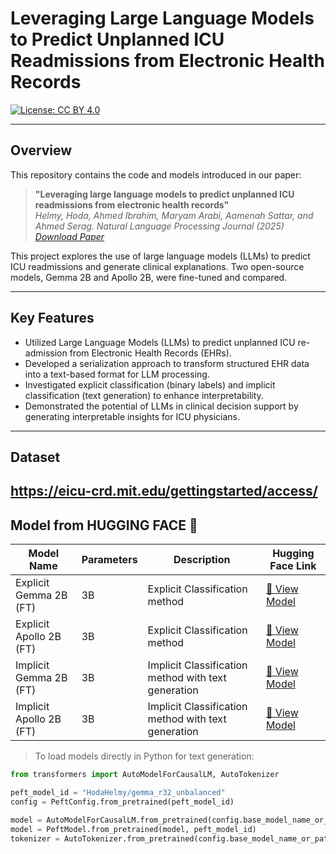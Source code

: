 # Leveraging Large Language Models to Predict Unplanned ICU Readmissions from Electronic Health Records


[![License: CC BY 4.0](https://img.shields.io/badge/License-CC%20BY%204.0-green.svg)](https://creativecommons.org/licenses/by/4.0/)


---

## Overview

This repository contains the code and models introduced in our paper:  
> **"Leveraging large language models to predict unplanned ICU readmissions from electronic health records"**  
> *Helmy, Hoda, Ahmed Ibrahim, Maryam Arabi, Aamenah Sattar, and Ahmed Serag. Natural Language Processing Journal (2025)*
> *[Download Paper](https://www.sciencedirect.com/science/article/pii/S2949719125000585)*

This project explores the use of large language models (LLMs) to predict ICU readmissions and generate clinical explanations. Two open-source models, Gemma 2B and Apollo 2B, were fine-tuned and compared.

---

## Key Features

- Utilized Large Language Models (LLMs) to predict unplanned ICU re-admission from Electronic Health Records (EHRs).
- Developed a serialization approach to transform structured EHR data into a text-based format for LLM processing. 
- Investigated explicit classification (binary labels) and implicit classification (text generation) to enhance interpretability.  
- Demonstrated the potential of LLMs in clinical decision support by generating interpretable insights for ICU physicians.

---
## Dataset
https://eicu-crd.mit.edu/gettingstarted/access/
---

## Model from HUGGING FACE 🤗

| Model Name | Parameters | Description | Hugging Face Link |
|-------------|-------------|--------------|-------------------|
| Explicit Gemma 2B (FT)| 3B | Explicit Classification method| [🤗 View Model](https://huggingface.co/serag-ai/ICU-GEMMA-EXP) |
| Explicit Apollo 2B (FT) | 3B | Explicit Classification method | [🤗 View Model](https://huggingface.co/serag-ai/ICU-APOLLO-EXP) |
| Implicit Gemma 2B (FT) | 3B | Implicit Classification method with text generation | [🤗 View Model](https://huggingface.co/serag-ai/ICU-GEMMA-IMP) |
| Implicit Apollo 2B (FT)| 3B | Implicit Classification method with text generation | [🤗 View Model](https://huggingface.co/serag-ai/ICU-APOLLO-IMP) |

> To load models directly in Python for text generation:
```python
from transformers import AutoModelForCausalLM, AutoTokenizer

peft_model_id = "HodaHelmy/gemma_r32_unbalanced" 
config = PeftConfig.from_pretrained(peft_model_id)

model = AutoModelForCausalLM.from_pretrained(config.base_model_name_or_path)
model = PeftModel.from_pretrained(model, peft_model_id)
tokenizer = AutoTokenizer.from_pretrained(config.base_model_name_or_path)
